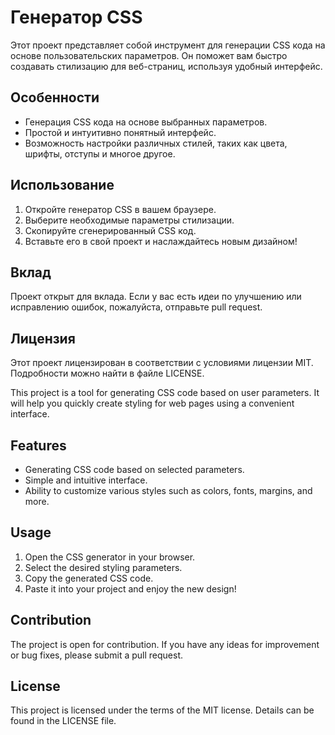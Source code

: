 # Генератор CSS

Этот проект представляет собой инструмент для генерации CSS кода на основе пользовательских параметров. Он поможет вам быстро создавать стилизацию для веб-страниц, используя удобный интерфейс.

## Особенности

- Генерация CSS кода на основе выбранных параметров.
- Простой и интуитивно понятный интерфейс.
- Возможность настройки различных стилей, таких как цвета, шрифты, отступы и многое другое.

## Использование

1. Откройте генератор CSS в вашем браузере.
2. Выберите необходимые параметры стилизации.
3. Скопируйте сгенерированный CSS код.
4. Вставьте его в свой проект и наслаждайтесь новым дизайном!

## Вклад

Проект открыт для вклада. Если у вас есть идеи по улучшению или исправлению ошибок, пожалуйста, отправьте pull request.

## Лицензия

Этот проект лицензирован в соответствии с условиями лицензии MIT. Подробности можно найти в файле LICENSE.



This project is a tool for generating CSS code based on user parameters. It will help you quickly create styling for web pages using a convenient interface.

## Features

- Generating CSS code based on selected parameters.
- Simple and intuitive interface.
- Ability to customize various styles such as colors, fonts, margins, and more.

## Usage

1. Open the CSS generator in your browser.
2. Select the desired styling parameters.
3. Copy the generated CSS code.
4. Paste it into your project and enjoy the new design!

## Contribution

The project is open for contribution. If you have any ideas for improvement or bug fixes, please submit a pull request.

## License

This project is licensed under the terms of the MIT license. Details can be found in the LICENSE file.
